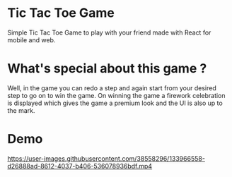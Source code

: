 # Tic Tac Toe Game
Simple Tic Tac Toe Game to play with your friend made with React for mobile and web.

# What's special about this game ?
Well, in the game you can redo a step and again start from your desired step to go on to win the game. On winning the game a firework celebration is displayed which gives the game a premium look and the UI is also up to the mark.

# Demo
https://user-images.githubusercontent.com/38558296/133966558-d26888ad-8612-4037-b406-536078936bdf.mp4

